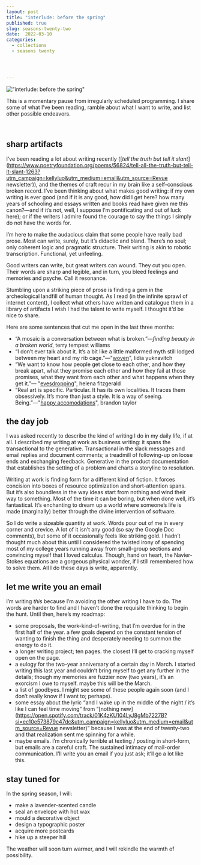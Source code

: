 ```yaml
---
layout: post
title: "interlude: before the spring"
published: true
slug: seasons-twenty-two
date:  2022-03-10
categories:
  - collections
  - seasons twenty




---
```


!["interlude: before the spring"]({{site.baseurl}}/images/interludes.png)

This is a momentary pause from irregularly scheduled programming. I share some of what I’ve been reading, ramble about what I want to write, and list other possible endeavors.

<!--more-->

<br />

## sharp artifacts

I’ve been reading a lot about writing recently ([*tell the truth but tell it slant*](https://www.poetryfoundation.org/poems/56824/tell-all-the-truth-but-tell-it-slant-1263?utm_campaign=kellyluo&utm_medium=email&utm_source=Revue newsletter)), and the themes of craft recur in my brain like a self-conscious broken record. I’ve been thinking about what makes good writing: if my own writing is ever good (and if it is any good, how did I get here? how many years of schooling and essays written and books read have given me this canon?—and if it’s not, well, I suppose I’m pontificating and out of luck here); or if the writers I admire found the courage to say the things I simply do not have the words for.

I’m here to make the audacious claim that some people have really bad prose. Most can write, surely, but it’s didactic and bland. There’s no soul; only coherent logic and pragmatic structure. Their writing is akin to robotic transcription. Functional, yet unfeeling.

Good writers can write, but great writers can wound. They cut you open. Their words are sharp and legible, and in turn, you bleed feelings and memories and psyche. Call it resonance.

Stumbling upon a striking piece of prose is finding a gem in the archeological landfill of human thought. As I read (in the infinite sprawl of internet content), I collect what others have written and catalogue them in a library of artifacts I wish I had the talent to write myself. I thought it’d be nice to share.

Here are some sentences that cut me open in the last three months:

- “A mosaic is a conversation between what is broken.”—*finding beauty in a broken world*, terry tempest williams
- “I don’t ever talk about it. It’s a bit like a little malformed myth still lodged between my heart and my rib cage.”—"[woven](https://www.guernicamag.com/woven)", lidia yuknavitch
- “We want to know how people get close to each other, and how they break apart, what they promise each other and how they fail at those promises, what they want from each other and what happens when they get it.”— "[evesdropping](https://griefbacon.substack.com/p/eavesdropping)", helena fitzgerald
- “Real art is specific. Particular. It has its own localities. It traces them obsessively. It’s more than just a style. It is a way of seeing. Being.”—"[happy accomodations](https://blgtylr.substack.com/p/happy-accommodations)", brandon taylor



## the day job

I was asked recently to describe the kind of writing I do in my daily life, if at all. I described my writing at work as business writing: it spans the transactional to the generative. Transactional in the slack messages and email replies and document comments; a treadmill of following-up on loose ends and exchanging feedback. Generative in the product documentation that establishes the setting of a problem and charts a storyline to resolution.

Writing at work is finding form for a different kind of fiction. It forces concision into boxes of resource optimization and short-attention spans. But it’s also boundless in the way ideas start from nothing and wind their way to something. Most of the time it can be boring, but when done well, it’s fantastical. It’s enchanting to dream up a world where someone’s life is made (marginally) better through the divine intervention of software.

So I do write a sizeable quantity at work. Words pour out of me in every corner and crevice. A lot of it isn’t any good (so say the Google Doc comments), but some of it occasionally feels like striking gold. I hadn’t thought much about this until I considered the twisted irony of spending most of my college years running away from small-group sections and convincing myself that I loved calculus. Though, hand on heart, the Navier-Stokes equations are a gorgeous physical wonder, if I still remembered how to solve them. All I do these days is write, apparently.



## let me write you an email

I’m writing *this* because I’m avoiding the other writing I have to do. The words are harder to find and I haven’t done the requisite thinking to begin the hunt. Until then, here’s my roadmap:

- some proposals, the work-kind-of-writing, that I’m overdue for in the first half of the year. a few goals depend on the constant tension of wanting to finish the thing and desperately needing to summon the energy to do it.
- a longer writing project; ten pages. the closest I’ll get to cracking myself open on the page.
- a eulogy for the two-year anniversary of a certain day in March. I started writing this last year and couldn’t bring myself to get any further in the details; though my memories are fuzzier now (two years), it’s an exorcism I owe to myself. maybe this will be the March.
- a list of goodbyes. I might see some of these people again soon (and I don’t really know if I want to; perhaps).
- some essay about the lyric “and I wake up in the middle of the night / it’s like I can feel time moving” from “[nothing new](https://open.spotify.com/track/01K4zKU104LyJ8gMb7227B?si=ec10e573879c47dc&utm_campaign=kellyluo&utm_medium=email&utm_source=Revue newsletter)” because I was at the end of twenty-two and that realization sent me spinning for a while.
- maybe emails. I’m chronically terrible at texting / posting in short-form, but emails are a careful craft. The sustained intimacy of mail-order communication. I’ll write you an email if you just ask; it’ll go a lot like this.



## stay tuned for

In the spring season, I will:

- make a lavender-scented candle
- seal an envelope with hot wax
- mould a decorative object
- design a typographic poster
- acquire more postcards
- hike up a steeper hill

The weather will soon turn warmer, and I will rekindle the warmth of possibility.
